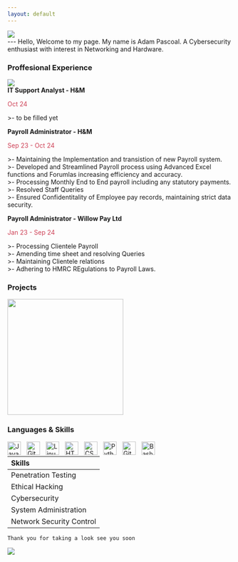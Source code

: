 ```yaml
---
layout: default
---
```

<img src= https://i.pinimg.com/564x/77/92/b7/7792b7ebda5048dc384ca7a56b8f5b1e.jpg >
<br/>
---
Hello, Welcome to my page. My name is Adam Pascoal. A Cybersecurity enthusiast with interest in Networking and Hardware.


### Proffesional Experience
<img src="https://i.pinimg.com/564x/58/b9/aa/58b9aac1da7597fa40825282bc9d3cf7.jpg" >

<br />
<b>IT Support Analyst - H&M <br /> </b>   
<p style ="color:#ce4257"> Oct 24 </p>
>- to be filled yet

<b>Payroll Administrator - H&M  <br /></b>
<p style ="color:#ce4257">  Sep 23 - Oct 24 </p>
>-  Maintaining the Implementation and transistion of new Payroll system.<br />
>- Developed and Streamlined Payroll process using Advanced Excel functions and Forumlas increasing efficiency and accuracy.<br />
>- Processing Monthly End to End payroll including any statutory payments. <br />
>- Resolved Staff Queries <br />
>- Ensured Confidentitality of Employee pay records, maintaining strict data security.

<b>Payroll Administrator - Willow Pay Ltd <br /> </b> 
<p style ="color:#ce4257">  Jan 23 - Sep 24 </p>
>- Processing Clientele Payroll <br />
>- Amending time sheet and resolving Queries <br />
>- Maintaining Clientele relations <br />
>- Adhering to HMRC REgulations to Payroll Laws. 

### Projects

<img width=260 src="https://i.pinimg.com/564x/26/7b/27/267b2739a43879ee7e3c83c8b8e88953.jpg">

###  Languages & Skills

<img align="left" alt="Java" width="30px" style="padding-right:10px;" src="https://cdn.jsdelivr.net/gh/devicons/devicon/icons/java/java-original.svg"/>
<img align="left" alt="Git" width="30px" style="padding-right:10px;" src="https://cdn.jsdelivr.net/gh/devicons/devicon/icons/git/git-original.svg" />
<img align="left" alt="Linux" width="30px" style="padding-right:10px;" src="https://cdn.jsdelivr.net/gh/devicons/devicon/icons/linux/linux-original.svg" />
<img align="left" alt="HTML" width="30px" style="padding-right:10px;" src="https://cdn.jsdelivr.net/gh/devicons/devicon/icons/html5/html5-plain.svg" />
<img align="left" alt="CSS" width="30px" style="padding-right:10px;" src="https://cdn.jsdelivr.net/gh/devicons/devicon/icons/css3/css3-plain.svg" />
<img align="left" alt="Python" width="30px" style="padding-right:10px;" src="https://cdn.jsdelivr.net/gh/devicons/devicon/icons/python/python-plain.svg" />
<img align="left" alt="GitHub" width="30px" style="padding-right:10px;" src="https://cdn.jsdelivr.net/gh/devicons/devicon/icons/github/github-original.svg" />
<img align="left" alt="Bash" width="30px" style="padding-right:10px;" src="https://cdn.jsdelivr.net/gh/devicons/devicon/icons/bash/bash-original.svg" />
<br />



| Skills     | 
|:-------------|
| Penetration Testing|
| Ethical Hacking | 
| Cybersecurity   | 
| System Administration |
| Network Security Control |




```
Thank you for taking a look see you soon
```
<img src="https://i.pinimg.com/736x/d8/89/ec/d889ec5082a219d33ef35c5aa0cdc166.jpg">
